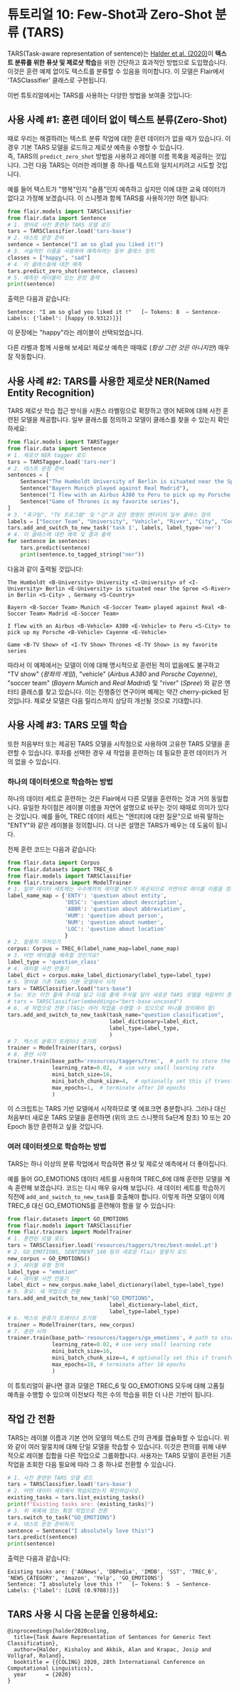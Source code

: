 # 튜토리얼 10: Few-Shot과 Zero-Shot 분류 (TARS)

TARS(Task-aware representation of sentence)는 [Halder et al. (2020)](https://kishaloyhalder.github.io/pdfs/tars_coling2020.pdf)이 **텍스트 분류를 위한 퓨샷 및 제로샷 학습**을 위한 간단하고 효과적인 방법으로 도입했습니다.
이것은 훈련 예제 없이도 텍스트를 분류할 수 있음을 의미합니다.
이 모델은 Flair에서 'TASClassifier' 클래스로 구현됩니다.
 
이번 튜토리얼에서는 TARS를 사용하는 다양한 방법을 보여줄 것입니다:

    
## 사용 사례 #1: 훈련 데이터 없이 텍스트 분류(Zero-Shot)

때로 우리는 해결하려는 텍스트 분류 작업에 대한 훈련 데이터가 없을 때가 있습니다. 이 경우 기본 TARS 모델을 로드하고 제로샷 예측을 수행할 수 있습니다.   
즉, TARS의 `predict_zero_shot` 방법을 사용하고 레이블 이름 목록을 제공하는 것입니다. 그런 다음 TARS는 이러한 레이블 중 하나를 텍스트와 일치시키려고 시도할 것입니다.

예를 들어 텍스트가 "행복"인지 "슬픔"인지 예측하고 싶지만 이에 대한 교육 데이터가 없다고 가정해 보겠습니다.
이 스니펫과 함께 TARS를 사용하기만 하면 됩니다:

```python
from flair.models import TARSClassifier
from flair.data import Sentence
# 1. 영어로 사전 훈련된 TARS 모델 로드
tars = TARSClassifier.load('tars-base')
# 2. 테스트 문장 준비
sentence = Sentence("I am so glad you liked it!")
# 3. 서술적인 이름을 사용하여 예측하려는 일부 클래스 정의
classes = ["happy", "sad"]
# 4. 이 클래스들에 대한 예측
tars.predict_zero_shot(sentence, classes)
# 5. 예측된 레이블이 있는 문장 출력
print(sentence)
```

출력은 다음과 같습니다:   

```console
Sentence: "I am so glad you liked it !"   [− Tokens: 8  − Sentence-Labels: {'label': [happy (0.9312)]}]
```

이 문장에는 "happy"라는 레이블이 선택되었습니다.

다른 라벨과 함께 사용해 보세요! 제로샷 예측은 때때로 (*항상 그런 것은 아니지만*) 매우 잘 작동합니다.

## 사용 사례 #2: TARS를 사용한 제로샷 NER(Named Entity Recognition)

TARS 제로샷 학습 접근 방식을 시퀀스 라벨링으로 확장하고 영어 NER에 대해 사전 훈련된 모델을 제공합니다. 일부 클래스를 정의하고 모델이 클래스를 찾을 수 있는지 확인하세요:

```python
from flair.models import TARSTagger
from flair.data import Sentence
# 1. 제로샷 NER tagger 로드
tars = TARSTagger.load('tars-ner')
# 2. 테스트 문장 준비
sentences = [
    Sentence("The Humboldt University of Berlin is situated near the Spree in Berlin, Germany"),
    Sentence("Bayern Munich played against Real Madrid"),
    Sentence("I flew with an Airbus A380 to Peru to pick up my Porsche Cayenne"),
    Sentence("Game of Thrones is my favorite series"),
]
# 3. "축구팀", "TV 프로그램" 및 "강"과 같은 명명된 엔터티의 일부 클래스 정의
labels = ["Soccer Team", "University", "Vehicle", "River", "City", "Country", "Person", "Movie", "TV Show"]
tars.add_and_switch_to_new_task('task 1', labels, label_type='ner')
# 4. 이 클래스에 대한 예측 및 결과 출력
for sentence in sentences:
    tars.predict(sentence)
    print(sentence.to_tagged_string("ner"))
```

다음과 같이 출력될 것입니다:

```console
The Humboldt <B-University> University <I-University> of <I-University> Berlin <E-University> is situated near the Spree <S-River> in Berlin <S-City> , Germany <S-Country>

Bayern <B-Soccer Team> Munich <E-Soccer Team> played against Real <B-Soccer Team> Madrid <E-Soccer Team>

I flew with an Airbus <B-Vehicle> A380 <E-Vehicle> to Peru <S-City> to pick up my Porsche <B-Vehicle> Cayenne <E-Vehicle>

Game <B-TV Show> of <I-TV Show> Thrones <E-TV Show> is my favorite series
```


따라서 이 예제에서는 모델이 이에 대해 명시적으로 훈련된 적이 없음에도 불구하고 "TV show" (_왕좌의 게임_), "vehicle" (_Airbus A380_ and _Porsche Cayenne_),
"soccer team" (_Bayern Munich_ and _Real Madrid_) 및 "river" (_Spree_) 와 같은 엔터티 클래스를 찾고 있습니다.
이는 진행중인 연구이며 예제는 약간 cherry-picked 된 것입니다. 제로샷 모델은 다음 릴리스까지 상당히 개선될 것으로 기대합니다.

## 사용 사례 #3: TARS 모델 학습 

또한 처음부터 또는 제공된 TARS 모델을 시작점으로 사용하여 고유한 TARS 모델을 훈련할 수 있습니다. 후자를 선택한 경우 새 작업을 훈련하는 데 필요한 훈련 데이터가 거의 없을 수 있습니다.

### 하나의 데이터셋으로 학습하는 방법

하나의 데이터 세트로 훈련하는 것은 Flair에서 다른 모델을 훈련하는 것과 거의 동일합니다. 유일한 차이점은 레이블 이름을 자연어 설명으로 바꾸는 것이 때때로 의미가 있다는 것입니다.
예를 들어, TREC 데이터 세트는 "엔티티에 대한 질문"으로 바꿔 말하는 "ENTY"와 같은 레이블을 정의합니다. 더 나은 설명은 TARS가 배우는 데 도움이 됩니다.

전체 훈련 코드는 다음과 같습니다:

```python
from flair.data import Corpus
from flair.datasets import TREC_6
from flair.models import TARSClassifier
from flair.trainers import ModelTrainer
# 1. 일부 데이터 세트에는 수수께끼의 레이블 세트가 제공되므로 자연어로 레이블 이름을 정의하십시오.
label_name_map = {'ENTY': 'question about entity',
                  'DESC': 'question about description',
                  'ABBR': 'question about abbreviation',
                  'HUM': 'question about person',
                  'NUM': 'question about number',
                  'LOC': 'question about location'
                  }
# 2. 말뭉치 가져오기
corpus: Corpus = TREC_6(label_name_map=label_name_map)
# 3. 어떤 레이블을 예측할 것인가요?
label_type = 'question_class'
# 4. 레이블 사전 만들기
label_dict = corpus.make_label_dictionary(label_type=label_type)
# 5. 영어용 기존 TARS 기본 모델에서 시작
tars = TARSClassifier.load("tars-base")
# 5a: 또는 이전 줄에 주석을 달고 다음 줄에 주석을 달아 새로운 TARS 모델을 처음부터 훈련시키세요.
# tars = TARSClassifier(embeddings="bert-base-uncased")
# 6. 새 작업으로 전환 (TAS는 여러 작업을 수행할 수 있으므로 하나를 정의해야 함)
tars.add_and_switch_to_new_task(task_name="question classification",
                                label_dictionary=label_dict,
                                label_type=label_type,
                                )
# 7. 텍스트 분류기 트레이너 초기화
trainer = ModelTrainer(tars, corpus)
# 8. 훈련 시작
trainer.train(base_path='resources/taggers/trec',  # path to store the model artifacts
              learning_rate=0.02,  # use very small learning rate
              mini_batch_size=16,
              mini_batch_chunk_size=4,  # optionally set this if transformer is too much for your machine
              max_epochs=1,  # terminate after 10 epochs
              )
```

이 스크립트는 TARS 기반 모델에서 시작하므로 몇 에포크면 충분합니다. 그러나 대신 처음부터 새로운 TARS 모델을 훈련하면
(위의 코드 스니펫의 5a단계 참조) 10 또는 20 Epoch 동안 훈련하고 싶을 것입니다.


### 여러 데이터셋으로 학습하는 방법

TARS는 하나 이상의 분류 작업에서 학습하면 퓨샷 및 제로샷 예측에서 더 좋아집니다.

예를 들어 GO_EMOTIONS 데이터 세트를 사용하여 TREC_6에 대해 훈련한 모델을 계속 훈련해 보겠습니다. 코드는 다시 매우 유사해 보입니다. 새 데이터 세트를 학습하기 직전에 `add_and_switch_to_new_task`를 호출해야 합니다.
이렇게 하면 모델이 이제 TREC_6 대신 GO_EMOTIONS를 훈련해야 함을 알 수 있습니다:

```python
from flair.datasets import GO_EMOTIONS
from flair.models import TARSClassifier
from flair.trainers import ModelTrainer
# 1. 훈련된 모델 로드
tars = TARSClassifier.load('resources/taggers/trec/best-model.pt')
# 2. GO_EMOTIONS, SENTIMENT_140 등의 새로운 flair 말뭉치 로드
new_corpus = GO_EMOTIONS()
# 3. 레이블 유형 정의
label_type = "emotion"
# 4. 레이블 사전 만들기
label_dict = new_corpus.make_label_dictionary(label_type=label_type)
# 5. 중요: 새 작업으로 전환
tars.add_and_switch_to_new_task("GO_EMOTIONS",
                                label_dictionary=label_dict,
                                label_type=label_type)
# 6. 텍스트 분류기 트레이너 초기화
trainer = ModelTrainer(tars, new_corpus)
# 7. 훈련 시작
trainer.train(base_path='resources/taggers/go_emotions', # path to store the model artifacts
              learning_rate=0.02, # use very small learning rate
              mini_batch_size=16,
              mini_batch_chunk_size=4, # optionally set this if transformer is too much for your machine
              max_epochs=10, # terminate after 10 epochs
              )
```

이 튜토리얼이 끝나면 결과 모델은 TREC_6 및 GO_EMOTIONS 모두에 대해 고품질 예측을 수행할 수 있으며 이전보다 적은 수의 학습을 위한 더 나은 기반이 됩니다.



## 작업 간 전환

TARS는 레이블 이름과 기본 언어 모델의 텍스트 간의 관계를 캡슐화할 수 있습니다. 위와 같이 여러 말뭉치에 대해 단일 모델을 학습할 수 있습니다. 
이것은 편의를 위해 내부적으로 레이블 집합을 다른 작업으로 그룹화합니다. 사용자는 TARS 모델이 훈련된 기존 작업을 조회한 다음 필요에 따라 그 중 하나로 전환할 수 있습니다.

```python
# 1. 사전 훈련된 TARS 모델 로드
tars = TARSClassifier.load('tars-base')
# 2. 어떤 데이터 세트에서 학습되었는지 확인하십시오.
existing_tasks = tars.list_existing_tasks()
print(f"Existing tasks are: {existing_tasks}")
# 3. 위 목록에 있는 특정 작업으로 전환
tars.switch_to_task("GO_EMOTIONS")
# 4. 테스트 문장 준비하기
sentence = Sentence("I absolutely love this!")
tars.predict(sentence)
print(sentence)
```
출력은 다음과 같습니다: 
```
Existing tasks are: {'AGNews', 'DBPedia', 'IMDB', 'SST', 'TREC_6', 'NEWS_CATEGORY', 'Amazon', 'Yelp', 'GO_EMOTIONS'}
Sentence: "I absolutely love this !"   [− Tokens: 5  − Sentence-Labels: {'label': [LOVE (0.9708)]}]
```

## TARS 사용 시 다음 논문을 인용하세요:

```
@inproceedings{halder2020coling,
  title={Task Aware Representation of Sentences for Generic Text Classification},
  author={Halder, Kishaloy and Akbik, Alan and Krapac, Josip and Vollgraf, Roland},
  booktitle = {{COLING} 2020, 28th International Conference on Computational Linguistics},
  year      = {2020}
}
```
